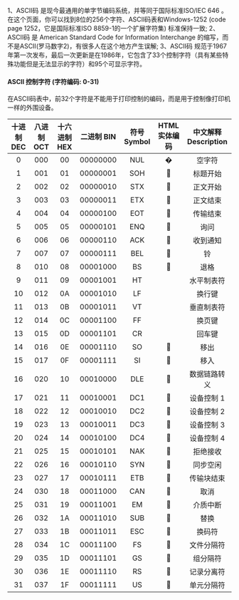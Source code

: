 1、ASCII码 是现今最通用的单字节编码系统，并等同于国际标准ISO/IEC 646 。在这个页面，你可以找到8位的256个字符、ASCII码表和Windows-1252 (code page 1252，它是国际标准ISO 8859-1的一个扩展字符集) 标准保持一致;
2、ASCII码 是 American Standard Code for Information Interchange 的缩写，而不是ASCⅡ(罗马数字2)，有很多人在这个地方产生误解;
3、ASCII码 规范于1967年第一次发布，最后一次更新是在1986年，它包含了33个控制字符（具有某些特殊功能但是无法显示的字符）和95个可显示字符。  

#### ASCII 控制字符 (字符编码: 0-31)
在ASCII码表中，前32个字符是不能用于打印控制的编码，而是用于控制像打印机一样的外围设备。  

|十进制<br>DEC |八进制 OCT |十六进制 HEX|二进制 BIN|符号 Symbol|HTML实体编码|中文解释 Description|
| :----: | :----: | :----: | :----: | :----: | :----: | :----: |
|0 |000 |00 |00000000 |NUL| &#000;| 空字符|
|1 |001 |01 |00000001 |SOH| &#001;| 标题开始|
|2 |002 |02 |00000010 |STX| &#002;| 正文开始|
|3 |003 |03 |00000011 |ETX| &#003;| 正文结束|
|4 |004 |04 |00000100 |EOT| &#004;| 传输结束|
|5 |005 |05 |00000101 |ENQ| &#005;| 询问|
|6 |006 |06 |00000110 |ACK| &#006;| 收到通知|
|7 |007 |07 |00000111 |BEL| &#007;| 铃|
|8 |010 |08 |00001000 |BS| &#008;| 退格|
|9 |011 |09 |00001001 |HT| &#009;| 水平制表符|
|10| 012| 0A| 00001010| LF| &#010;| 换行键|
|11| 013| 0B| 00001011| VT| &#011;| 垂直制表符|
|12| 014| 0C| 00001100| FF| &#012;| 换页键|
|13| 015| 0D| 00001101| CR| &#013;| 回车键|
|14| 016| 0E| 00001110| SO| &#014;| 移出|
|15| 017| 0F| 00001111| SI| &#015;| 移入|
|16| 020| 10| 00010000| DLE| &#016;| 数据链路转义|
|17| 021| 11| 00010001| DC1| &#017;| 设备控制 1|
|18| 022| 12| 00010010| DC2| &#018;| 设备控制 2|
|19| 023| 13| 00010011| DC3| &#019;| 设备控制 3|
|20| 024| 14| 00010100| DC4| &#020;| 设备控制 4|
|21| 025| 15| 00010101| NAK| &#021;| 拒绝接收|
|22| 026| 16| 00010110| SYN| &#022;| 同步空闲|
|23| 027| 17| 00010111| ETB| &#023;| 传输块结束|
|24| 030| 18| 00011000| CAN| &#024;| 取消|
|25| 031| 19| 00011001| EM| &#025;| 介质中断|
|26| 032| 1A| 00011010| SUB| &#026;| 替换|
|27| 033| 1B| 00011011| ESC| &#027;| 换码符|
|28| 034| 1C| 00011100| FS| &#028;| 文件分隔符|
|29| 035| 1D| 00011101| GS| &#029;| 组分隔符|
|30| 036| 1E| 00011110| RS| &#030;| 记录分离符|
|31| 037| 1F| 00011111| US| &#031;| 单元分隔符|
